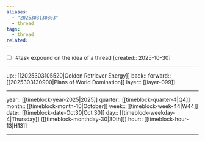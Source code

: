 ```yaml
---
aliases:
  - "2025303130803"
  - thread
tags:
  - thread
related:
---
```


- [ ] #task expound on the idea of a thread  [created:: 2025-10-30]

***

up:: [[2025303105520|Golden Retriever Energy]]
back:: 
forward:: [[2025303130900|Plans of World Domination]]
layer:: [[layer-099]]

***

year:: [[timeblock-year-2025|2025]]
quarter:: [[timeblock-quarter-4|Q4]]
month:: [[timeblock-month-10|October]]
week:: [[timeblock-week-44|W44]]
date:: [[timeblock-date-Oct30|Oct 30]]
day:: [[timeblock-weekday-4|Thursday]] ([[timeblock-monthday-30|30th]])
hour:: [[timeblock-hour-13|H13]]

***
